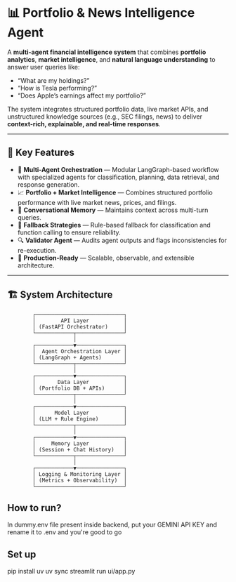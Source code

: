 # 📊 Portfolio & News Intelligence Agent

A **multi-agent financial intelligence system** that combines **portfolio analytics**, **market intelligence**, and **natural language understanding** to answer user queries like:

- “What are my holdings?”  
- “How is Tesla performing?”  
- “Does Apple’s earnings affect my portfolio?”

The system integrates structured portfolio data, live market APIs, and unstructured knowledge sources (e.g., SEC filings, news) to deliver **context-rich, explainable, and real-time responses**.

---

## 🧭 Key Features

- 🧠 **Multi-Agent Orchestration** — Modular LangGraph-based workflow with specialized agents for classification, planning, data retrieval, and response generation.  
- 📈 **Portfolio + Market Intelligence** — Combines structured portfolio performance with live market news, prices, and filings.  
- 🧠 **Conversational Memory** — Maintains context across multi-turn queries.  
- 🧰 **Fallback Strategies** — Rule-based fallback for classification and function calling to ensure reliability.  
- 🔍 **Validator Agent** — Audits agent outputs and flags inconsistencies for re-execution.  
- 🚀 **Production-Ready** — Scalable, observable, and extensible architecture.

---

## 🏗️ System Architecture

            ┌────────────────────────────┐
            │        API Layer           │
            │ (FastAPI Orchestrator)     │
            └────────────┬───────────────┘
                         │
            ┌────────────▼───────────────┐
            │  Agent Orchestration Layer │
            │ (LangGraph + Agents)       │
            └────────────┬───────────────┘
                         │
            ┌────────────▼───────────────┐
            │       Data Layer           │
            │ (Portfolio DB + APIs)      │
            └────────────┬───────────────┘
                         │
            ┌────────────▼───────────────┐
            │      Model Layer           │
            │ (LLM + Rule Engine)        │
            └────────────┬───────────────┘
                         │
            ┌────────────▼───────────────┐
            │     Memory Layer           │
            │ (Session + Chat History)   │
            └────────────┬───────────────┘
                         │
            ┌────────────▼───────────────┐
            │ Logging & Monitoring Layer │
            │ (Metrics + Observability)  │
            └────────────────────────────┘

## How to run?
In dummy.env file present inside backend, put your GEMINI API KEY and rename it to .env and you're good to go


## Set up
pip install uv
uv sync
streamlit run ui/app.py
